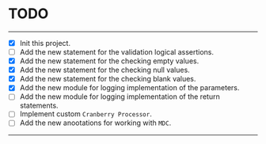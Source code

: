 # TODO

---

- [x] Init this project.
- [ ] Add the new statement for the validation logical assertions.
- [x] Add the new statement for the checking empty values.
- [x] Add the new statement for the checking null values.
- [x] Add the new statement for the checking blank values.
- [x] Add the new module for logging implementation of the  parameters. 
- [ ] Add the new module for logging implementation of the return statements.
- [ ] Implement custom `Cranberry Processor`.
- [ ] Add the new anootations for working with `MDC`.
---
